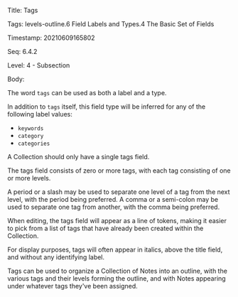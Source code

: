 Title:  Tags

Tags:   levels-outline.6 Field Labels and Types.4 The Basic Set of Fields

Timestamp: 20210609165802

Seq:    6.4.2

Level:  4 - Subsection

Body: 

The word `tags` can be used as both a label and a type. 

In addition to `tags` itself, this field type will be inferred for any of the following label values:

+ `keywords`
+ `category`
+ `categories`

A Collection should only have a single tags field. 

The tags field consists of zero or more tags, with each tag consisting of one or more levels. 

A period or a slash may be used to separate one level of a tag from the next level, with the period being preferred. A comma or a semi-colon may be used to separate one tag from another, with the comma being preferred.

When editing, the tags field will appear as a line of tokens, making it easier to pick from a list of tags that have already been created within the Collection. 

For display purposes, tags will often appear in italics, above the title field, and without any identifying label. 

Tags can be used to organize a Collection of Notes into an outline, with the various tags and their levels forming the outline, and with Notes appearing under whatever tags they've been assigned.
